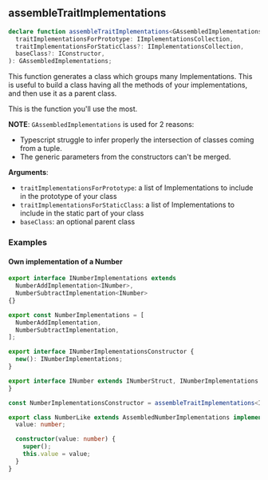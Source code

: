## assembleTraitImplementations

```ts
declare function assembleTraitImplementations<GAssembledImplementations extends TConstructor>(
  traitImplementationsForPrototype: IImplementationsCollection,
  traitImplementationsForStaticClass?: IImplementationsCollection,
  baseClass?: IConstructor,
): GAssembledImplementations;
```

This function generates a class which groups many Implementations.
This is useful to build a class having all the methods of your implementations, and then use it as a parent class.

This is the function you'll use the most.

**NOTE**: `GAssembledImplementations` is used for 2 reasons:

- Typescript struggle to infer properly the intersection of classes coming from a tuple.
- The generic parameters from the constructors can't be merged.

**Arguments**:

- `traitImplementationsForPrototype`: a list of Implementations to include in the prototype of your class
- `traitImplementationsForStaticClass`: a list of Implementations to include in the static part of your class
- `baseClass`: an optional parent class


### Examples

#### Own implementation of a Number

```ts
export interface INumberImplementations extends
  NumberAddImplementation<INumber>,
  NumberSubtractImplementation<INumber>
{}

export const NumberImplementations = [
  NumberAddImplementation,
  NumberSubtractImplementation,
];

export interface INumberImplementationsConstructor {
  new(): INumberImplementations;
}

export interface INumber extends INumberStruct, INumberImplementations {
}

const NumberImplementationsConstructor = assembleTraitImplementations<INumberImplementationsConstructor>(NumberImplementations);

export class NumberLike extends AssembledNumberImplementations implements INumber {
  value: number;

  constructor(value: number) {
    super();
    this.value = value;
  }
}
```


